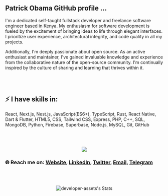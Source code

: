 <h2>Patrick Obama GitHub profile ...</h2>

I'm a dedicated self-taught fullstack developer and freelance software engineer based in Kenya. My enthusiasm for software development is fueled by the excitement of bringing ideas to life through elegant interfaces. I prioritize user experience, architectural integrity, and code quality in all my projects.

Additionally, I'm deeply passionate about open source. As an active enthusiast and maintainer, I've gained invaluable knowledge and experience from the collaborative nature of the open-source community. I'm continually inspired by the culture of sharing and learning that thrives within it.

<br>
<br>

<h2>⚡ I have skills in:</h2>

React, Next.js, Nest.js, JavaScript(ES6+), TypeScript, Rust, React Native, Dart & Flutter, HTML5, CSS, Tailwind CSS, Express, PHP, C++, SQL, MongoDB, Python, Firebase, Superbase, Node.js, MySQL, Git, GitHub

<br><br>

<div align="center">
  <img src="https://raw.githubusercontent.com/abhisheknaiidu/abhisheknaiidu/master/code.gif">
</div>

### 🌐 Reach me on: [Website](https://patrick-portfolio-d16l.onrender.com/), [LinkedIn](https://www.linkedin.com/in/patrick-obama-8269152bb/), [Twitter](https://twitter.com/cybicl), [Email](mailto:999patrickobama@gmail.com), [Telegram](https://t.me/you_cant_park_there)

<br>
<br>

<div align="center">

![developer-assets's Stats](https://github-readme-stats.vercel.app/api?username=developer-assets&theme=tokyonight&show_icons=true&hide_border=true&count_private=true)<br>
</div>
